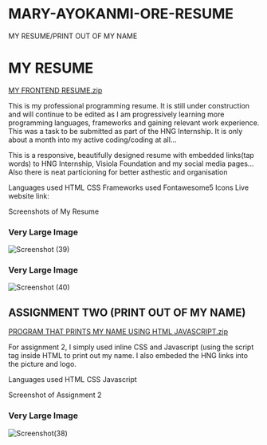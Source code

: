 # MARY-AYOKANMI-ORE-RESUME
MY RESUME/PRINT OUT OF MY NAME

# MY RESUME
[MY FRONTEND RESUME.zip](https://github.com/MaryAyokanmiOre/MARY-AYOKANMI-ORE-RESUME/files/7003885/MY.FRONTEND.RESUME.zip)

This is my professional programming resume. It is still under construction and will continue to be edited as I am progressively learning more programming languages, frameworks and gaining relevant work experience. This was a task to be submitted as part of the HNG Internship. It is only about a month into my active coding/coding at all...

This is a responsive, beautifully designed resume with embedded links(tap words) to HNG Internship, Visiola Foundation and my social media pages... Also there is neat particioning for better asthestic and organisation

Languages used
HTML
CSS
Frameworks used
Fontawesome5 Icons
Live website link:  


Screenshots of My Resume
### Very Large Image
![Screenshot (39)](https://user-images.githubusercontent.com/88185419/129821306-dbff844b-f9e4-4c44-a628-1ad58c5e7c4a.png)

### Very Large Image
![Screenshot (40)](https://user-images.githubusercontent.com/88185419/129821332-4c7eb370-01da-4035-9f3a-3574a5bf5de3.png)


## ASSIGNMENT TWO (PRINT OUT OF MY NAME)
[PROGRAM THAT PRINTS MY NAME USING HTML JAVASCRIPT.zip](https://github.com/MaryAyokanmiOre/MARY-AYOKANMI-ORE-RESUME/files/7003888/PROGRAM.THAT.PRINTS.MY.NAME.USING.HTML.JAVASCRIPT.zip)

For assignment 2, I simply used inline CSS and Javascript (using the script tag inside HTML to print out my name. I also embeded the HNG links into the picture and logo.

Languages used
HTML
CSS
Javascript

Screenshot of Assignment 2

### Very Large Image
 ![Screenshot(38)](https://user-images.githubusercontent.com/88185419/129821160-ee91c17d-171b-4f96-87b2-84a28c3b509a.png)
 
 
 
  


